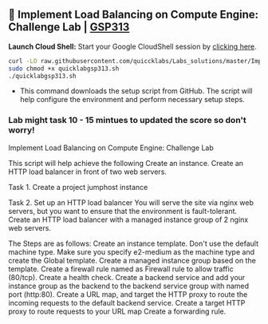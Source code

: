 
## 🚀 Implement Load Balancing on Compute Engine: Challenge Lab | [GSP313](https://www.cloudskillsboost.google/focuses/10258?parent=catalog)



**Launch Cloud Shell:**
Start your Google CloudShell session by [clicking here](https://console.cloud.google.com/home/dashboard?project=&pli=1&cloudshell=true).


```bash
curl -LO raw.githubusercontent.com/quiccklabs/Labs_solutions/master/Implement%20Load%20Balancing%20on%20Compute%20Engine%20Challenge%20Lab/quicklabgsp313.sh
sudo chmod +x quicklabgsp313.sh
./quicklabgsp313.sh
```
- This command downloads the setup script from GitHub. The script will help configure the environment and perform necessary setup steps.

### Lab might task 10 - 15 mintues to updated the score so don't worry!

Implement Load Balancing on Compute Engine: Challenge Lab

This script will help achieve the following
Create an instance.
Create an HTTP load balancer in front of two web servers.



Task 1. 
Create a project jumphost instance

Task 2. 
Set up an HTTP load balancer
You will serve the site via nginx web servers, but you want to ensure that the environment is fault-tolerant. Create an HTTP load balancer with a managed instance group of 2 nginx web servers. 

The Steps are as follows:
Create an instance template. Don't use the default machine type. Make sure you specify e2-medium as the machine type and create the Global template.
Create a managed instance group based on the template.
Create a firewall rule named as Firewall rule to allow traffic (80/tcp).
Create a health check.
Create a backend service and add your instance group as the backend to the backend service group with named port (http:80).
Create a URL map, and target the HTTP proxy to route the incoming requests to the default backend service.
Create a target HTTP proxy to route requests to your URL map
Create a forwarding rule.
